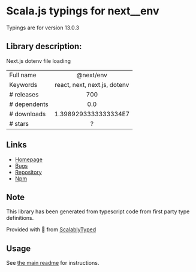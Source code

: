 
# Scala.js typings for next__env

Typings are for version 13.0.3

## Library description:
Next.js dotenv file loading

|                    |                 |
| ------------------ | :-------------: |
| Full name          | @next/env |
| Keywords           | react, next, next.js, dotenv |
| # releases         | 700 |
| # dependents       | 0.0 |
| # downloads        | 1.3989293333333334E7 |
| # stars            | ? |

## Links
- [Homepage](https://github.com/vercel/next.js#readme)
- [Bugs](https://github.com/vercel/next.js/issues)
- [Repository](https://github.com/vercel/next.js)
- [Npm](https://www.npmjs.com/package/%40next%2Fenv)
    


## Note
This library has been generated from typescript code from first party type definitions.

Provided with :purple_heart: from [ScalablyTyped](https://github.com/oyvindberg/ScalablyTyped)

## Usage
See [the main readme](../../readme.md) for instructions.


